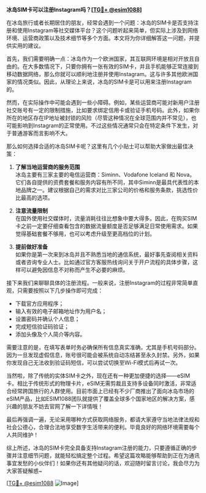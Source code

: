 **冰岛SIM卡可以注册Instagram吗？[[TG💪+ @esim1088](https://t.me/s/esim1088)]**

在冰岛旅行或者长期居住的朋友，经常会遇到一个问题：冰岛的SIM卡是否支持注册和使用Instagram等社交媒体平台？这个问题听起来简单，但实际上涉及到网络环境、运营商政策以及技术细节等多个方面。本文将为你详细解答这一问题，并提供实用的建议。

首先，我们需要明确一点：冰岛作为一个欧洲国家，其互联网环境是相对开放且自由的。在大多数情况下，只要你拥有一张有效的SIM卡，并且手机能够正常连接到移动数据网络，那么你就可以顺利地注册并使用Instagram。这与许多其他欧洲国家的情况类似。因此，从理论上来说，冰岛的SIM卡是可以用来注册Instagram的。

然而，在实际操作中可能会遇到一些小障碍。例如，某些运营商可能对新用户注册社交账号有一定的限制措施，比如要求绑定信用卡或验证手机号码。此外，如果你所在的地区存在IP地址被封锁的风险（尽管这种情况在全球范围内并不常见），也可能影响到Instagram的正常使用。不过这些情况通常只会在特定条件下发生，对于普通游客而言影响不大。

那么如何选择合适的冰岛SIM卡呢？这里有几个小贴士可以帮助大家做出最佳决策：

1. **了解当地运营商的服务范围**  
   冰岛主要有三家主要的电信运营商：Siminn、Vodafone Iceland 和 Nova。它们各自提供的资费套餐和服务内容有所不同，其中Siminn是最具代表性的本地品牌之一。建议根据自己的需求对比三家公司的价格和服务条款，挑选性价比最高的选项。

2. **注意流量限制**  
   在国外使用社交媒体时，流量消耗往往比想象中要大得多。因此，在购买SIM卡之前一定要仔细查看包含的数据流量额度是否足够满足日常使用需求。如果觉得基础套餐不够用，也可以考虑升级至更高档位的计划。

3. **提前做好准备**  
   如果你是第一次来到冰岛并且不熟悉当地的通信系统，最好事先查阅相关资料或者咨询专业人士。比如通过官方客服热线询问关于开户流程的具体步骤，这样可以避免因信息不对称而产生不必要的麻烦。

接下来我们来聊聊具体的注册流程。一般来说，注册Instagram的过程非常简单直观，只需要按照以下几步操作即可完成：

- 下载官方应用程序；
- 输入有效的电子邮箱地址作为用户名；
- 设置密码并确认个人信息；
- 完成短信验证码验证；
- 添加头像及个人简介等内容。

需要注意的是，在填写表单时务必确保所有信息真实准确，尤其是手机号码部分。因为一旦发现虚假信息，账号很可能会被系统自动冻结甚至永久封禁。另外，如果你发现自己无法收到验证码短信，可以尝试切换至Wi-Fi模式后再试一次。

当然啦，除了传统的实体SIM卡之外，现在还有一种更加便捷的选择——eSIM卡。相比于传统形式的物理卡片，eSIM无需剪裁且支持多设备同时激活，非常适合经常跨国旅行的人群使用。目前市面上已经有不少厂商推出了面向冰岛市场的eSIM产品，比如ESIM1088团队就提供了覆盖全球多个国家地区的解决方案，感兴趣的朋友不妨去官网了解一下详情哦！

最后再强调一遍，无论采用哪种方式获取网络服务，都请大家遵守当地法律法规和社会公德心，合理合法地享受数字生活带来的便利。毕竟良好的网络环境需要每个人共同维护！

综上所述，冰岛的SIM卡完全具备支持Instagram注册的能力，只要遵循正确的步骤并注意细节问题，就能轻松搞定整个过程。希望这篇攻略能够帮助到正在为通讯事宜发愁的小伙伴们！如果你还有其他疑问的话，欢迎随时留言讨论，我会尽力为大家答疑解惑~

[[TG💪+ @esim1088](https://t.me/s/esim1088) ![Image](https://i.postimg.cc/4NQfJmqS/Snipaste-2025-05-13-00-14-12.png)]